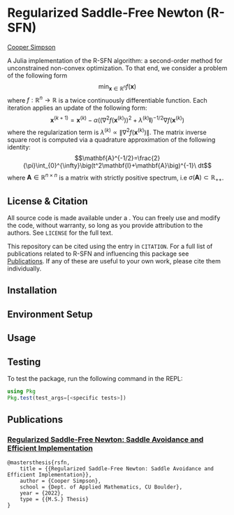 # Regularized Saddle-Free Newton (R-SFN)

[Cooper Simpson](https://rs-coop.github.io/)

A Julia implementation of the R-SFN algorithm: a second-order method for unconstrained non-convex optimization. To that end, we consider a problem of the following form
$$\min_{\mathbf{x}\in \mathbb{R}^n}f(\mathbf{x})$$
where $f:\mathbb{R}^n\to\mathbb{R}$ is a twice continuously differentiable function. Each iteration applies an update of the following form:
$$\mathbf{x}^{(k+1)} = \mathbf{x}^{(k)}-\alpha\Big(\big(\nabla^2f(\mathbf{x}^{(k)})\big)^2+\lambda^{(k)}\mathbf{I}\Big)^{-1/2} \nabla f(\mathbf{x}^{(k)})$$
where the regularization term is $\lambda^{(k)}\propto\|\nabla^2f(\mathbf{x}^{(k)})\|$. The matrix inverse square root is computed via a quadrature approximation of the following identity:
$$\mathbf{A}^{-1/2}=\frac{2}{\pi}\int_{0}^{\infty}\big(t^2\mathbf{I}+\mathbf{A}\big)^{-1}\ dt$$
where $\mathbf{A}\in\mathbb{R}^{n\times n}$ is a matrix with strictly positive spectrum, i.e $\sigma(\mathbf{A})\subset\mathbb{R}_{+ +}$.

## License & Citation
All source code is made available under a <insert license>. You can freely use and modify the code, without warranty, so long as you provide attribution to the authors. See `LICENSE` for the full text.

This repository can be cited using the entry in `CITATION`. For a full list of publications related to R-SFN and influencing this package see [Publications](#publications). If any of these are useful to your own work, please cite them individually.

## Installation

## Environment Setup

## Usage

## Testing
To test the package, run the following command in the REPL:
```julia
using Pkg
Pkg.test(test_args=[<specific tests>])
```

## Publications

### [Regularized Saddle-Free Newton: Saddle Avoidance and Efficient Implementation](https://rs-coop.github.io/projects/research/rsfn)
```
@mastersthesis{rsfn,
	title = {{Regularized Saddle-Free Newton: Saddle Avoidance and Efficient Implementation}},
	author = {Cooper Simpson},
	school = {Dept. of Applied Mathematics, CU Boulder},
	year = {2022},
	type = {{M.S.} Thesis}
}
```
